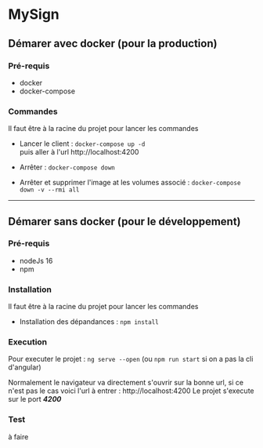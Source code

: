 # MySign

## Démarer avec docker (pour la production)

### Pré-requis

- docker
- docker-compose

### Commandes

Il faut être à la racine du projet pour lancer les commandes

- Lancer le client : `docker-compose up -d` <br>
  puis aller à l'url http://localhost:4200

- Arrêter : `docker-compose down`
- Arrêter et supprimer l'image at les volumes associé : `docker-compose down -v --rmi all`

---

## Démarer sans docker (pour le développement)

### Pré-requis

- nodeJs 16
- npm

### Installation

Il faut être à la racine du projet pour lancer les commandes

- Installation des dépandances : `npm install`

### Execution

Pour executer le projet : `ng serve --open` (ou `npm run start` si on a pas la cli d'angular)

Normalement le navigateur va directement s'ouvrir sur la bonne url, si ce n'est pas le cas voici l'url à entrer : http://localhost:4200
Le projet s'execute sur le port **_4200_**

### Test

à faire
